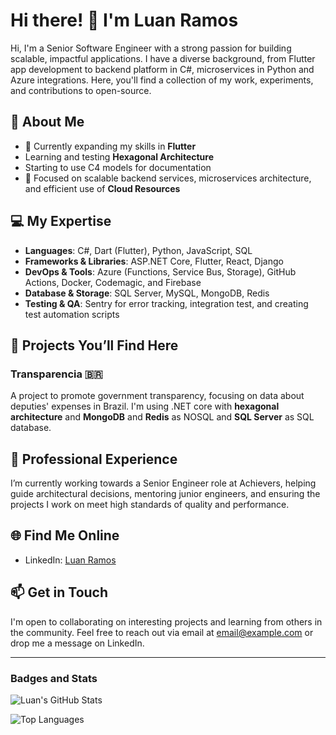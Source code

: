 # Hi there! 👋 I'm Luan Ramos

Hi, I'm a Senior Software Engineer with a strong passion for building scalable, impactful applications. I have a diverse background, from Flutter app development to backend platform in C#, microservices in Python and Azure integrations. Here, you'll find a collection of my work, experiments, and contributions to open-source.

## 🚀 About Me

- 🌱 Currently expanding my skills in **Flutter**
- Learning and testing **Hexagonal Architecture**
- Starting to use C4 models for documentation
- 🎯 Focused on scalable backend services, microservices architecture, and efficient use of **Cloud Resources**

## 💻 My Expertise

- **Languages**: C#, Dart (Flutter), Python, JavaScript, SQL
- **Frameworks & Libraries**: ASP.NET Core, Flutter, React, Django
- **DevOps & Tools**: Azure (Functions, Service Bus, Storage), GitHub Actions, Docker, Codemagic, and Firebase
- **Database & Storage**: SQL Server, MySQL, MongoDB, Redis
- **Testing & QA**: Sentry for error tracking, integration test, and creating test automation scripts

## 🔨 Projects You’ll Find Here

### Transparencia 🇧🇷
A project to promote government transparency, focusing on data about deputies' expenses in Brazil. I'm using .NET core with **hexagonal architecture** and **MongoDB** and **Redis** as NOSQL and **SQL Server** as SQL database.

## 💼 Professional Experience

I’m currently working towards a Senior Engineer role at Achievers, helping guide architectural decisions, mentoring junior engineers, and ensuring the projects I work on meet high standards of quality and performance.

## 🌐 Find Me Online

- LinkedIn: [Luan Ramos](https://www.linkedin.com/in/luancaius)

## 📫 Get in Touch

I'm open to collaborating on interesting projects and learning from others in the community. Feel free to reach out via email at [email@example.com](mailto:email@example.com) or drop me a message on LinkedIn.

---

### Badges and Stats

![Luan's GitHub Stats](https://github-readme-stats.vercel.app/api?username=luancaiusramos&show_icons=true&theme=radical)

![Top Languages](https://github-readme-stats.vercel.app/api/top-langs/?username=luancaiusramos&layout=compact&theme=radical)
